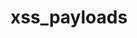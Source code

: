 # xss_payloads

<!--## 1.xss Payload 

Check Out Payload List No.1
[LINK](https://aacle.github.io/xss_payload/xss01_Payload)

## 2.xss Payload 

Check Out Payload List No.2
[LINK](https://aacle.github.io/xss_payload/xss02_Payload)

## 3.xss Payload 

Check Out Payload List No.3
[LINK](https://aacle.github.io/xss_payload/xss03_Payload)

## 4.xss Payload 

Check Out Payload List No.4
[LINK](https://aacle.github.io/xss_payload/xss04_Payload)

## 5.xss Payload 

Check Out Payload List No.5
[LINK](https://aacle.github.io/xss_payload/xss05_Payload)

## 6. xss project

Check Out Payload List No.6
[LINK](https://aacle.github.io/xss_payload/xssProjects)


-->
